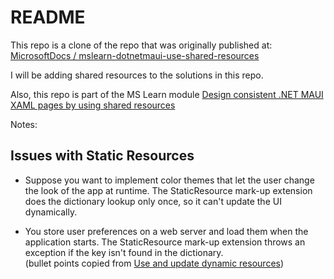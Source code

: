 
# README

This repo is a clone of the repo that was originally published at:
[MicrosoftDocs / mslearn-dotnetmaui-use-shared-resources](https://github.com/microsoftdocs/mslearn-dotnetmaui-use-shared-resources)

I will be adding shared resources to the solutions in this repo. 

Also, this repo is part of the MS Learn module [Design consistent .NET MAUI XAML pages by using shared resources](https://learn.microsoft.com/en-us/training/modules/use-shared-resources/)


Notes:  

## Issues with Static Resources 

*  Suppose you want to implement color themes that let the user change the look of the app at runtime. The StaticResource mark-up extension does the dictionary lookup only once, so it can't update the UI dynamically. 

* You store user preferences on a web server and load them when the application starts. The StaticResource mark-up extension throws an exception if the key isn't found in the dictionary.  
(bullet points copied from [Use and update dynamic resources](https://learn.microsoft.com/en-us/training/modules/use-shared-resources/4-use-and-update-dynamic-resources))
